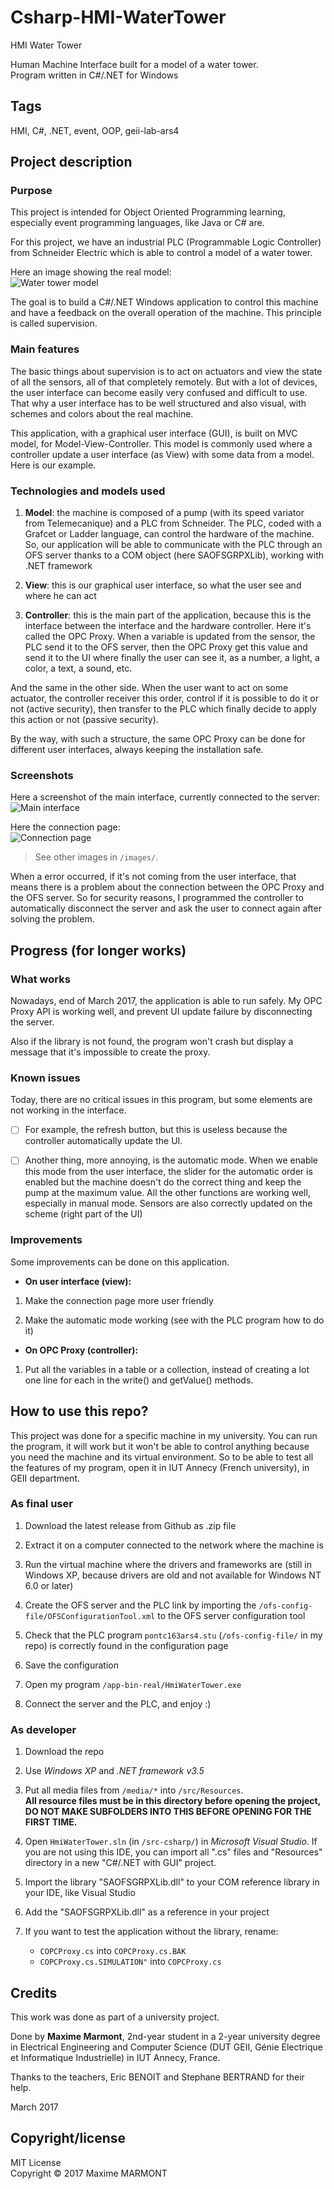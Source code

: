 # Csharp-HMI-WaterTower
HMI Water Tower
  
Human Machine Interface built for a model of a water tower.  
Program written in C#/.NET for Windows

## Tags
HMI, C#, .NET, event, OOP, geii-lab-ars4

## Project description

### Purpose
This project is intended for Object Oriented Programming learning, especially event programming languages, like Java or C# are.
  
For this project, we have an industrial PLC (Programmable Logic Controller) from Schneider Electric which is able to control a model of a water tower. 
  
Here an image showing the real model:  
![Water tower model](/images/ProcessWaterTower.JPG)
  
The goal is to build a C#/.NET Windows application to control this machine and have a feedback on the overall operation of the machine. This principle is called supervision.  
  
### Main features
The basic things about supervision is to act on actuators and view the state of all the sensors, all of that completely remotely. But with a lot of devices, the user interface can become easily very confused and difficult to use. That why a user interface has to be well structured and also visual, with schemes and colors about the real machine.
  
This application, with a graphical user interface (GUI), is built on MVC model, for Model-View-Controller. This model is commonly used where a controller update a user interface (as View) with some data from a model. Here is our example.

### Technologies and models used
1. **Model**: the machine is composed of a pump (with its speed variator from Telemecanique) and a PLC from Schneider. The PLC, coded with a Grafcet or Ladder language, can control the hardware of the machine. So, our application will be able to communicate with the PLC through an OFS server thanks to a COM object (here SAOFSGRPXLib), working with .NET framework
  
2. **View**: this is our graphical user interface, so what the user see and where he can act
  
3. **Controller**: this is the main part of the application, because this is the interface between the interface and the hardware controller. Here it's called the OPC Proxy. When a variable is updated from the sensor, the PLC send it to the OFS server, then the OPC Proxy get this value and send it to the UI where finally the user can see it, as a number, a light, a color, a text, a sound, etc.
  
And the same in the other side. When the user want to act on some actuator, the controller receiver this order, control if it is possible to do it or not (active security), then transfer to the PLC which finally decide to apply this action or not (passive security).
	
By the way, with such a structure, the same OPC Proxy can be done for different user interfaces, always keeping the installation safe.

### Screenshots
Here a screenshot of the main interface, currently connected to the server:  
![Main interface](/images/MainUI_connected2.png)

Here the connection page:  
![Connection page](/images/ConnectionManager.png)

> See other images in `/images/`. 

When a error occurred, if it's not coming from the user interface, that means there is a problem about the connection between the OPC Proxy and the OFS server. So for security reasons, I programmed the controller to automatically disconnect the server and ask the user to connect again after solving the problem.

## Progress (for longer works)

### What works
Nowadays, end of March 2017, the application is able to run safely. My OPC Proxy API is working well, and prevent UI update failure by disconnecting the server. 
  
Also if the library is not found, the program won't crash but display a message that it's impossible to create the proxy.

### Known issues
Today, there are no critical issues in this program, but some elements are not working in the interface. 
  
- [ ] For example, the refresh button, but this is useless because the controller automatically update the UI. 

- [ ] Another thing, more annoying, is the automatic mode. When we enable this mode from the user interface, the slider for the automatic order is enabled but the machine doesn't do the correct thing and keep the pump at the maximum value. 
All the other functions are working well, especially in manual mode. Sensors are also correctly updated on the scheme (right part of the UI)

### Improvements
Some improvements can be done on this application. 

* **On user interface (view):**  
  
1. Make the connection page more user friendly
  
2. Make the automatic mode working (see with the PLC program how to do it)
  
* **On OPC Proxy (controller):**
  
1. Put all the variables in a table or a collection, instead of creating a lot one line for each in the write() and getValue() methods.

## How to use this repo?
This project was done for a specific machine in my university. You can run the program, it will work but it won't be able to control anything because you need the machine and its virtual environment. 
So to be able to test all the features of my program, open it in IUT Annecy (French university), in GEII department.

### As final user
1. Download the latest release from Github as .zip file
  
2. Extract it on a computer connected to the network where the machine is
  
3. Run the virtual machine where the drivers and frameworks are (still in Windows XP, because drivers are old and not available for Windows NT 6.0 or later)
  
4. Create the OFS server and the PLC link by importing the `/ofs-config-file/OFSConfigurationTool.xml` to the OFS server configuration tool
  
5. Check that the PLC program `pontc163ars4.stu` (`/ofs-config-file/` in my repo) is correctly found in the configuration page
  
6. Save the configuration
  
7. Open my program `/app-bin-real/HmiWaterTower.exe`
  
8. Connect the server and the PLC, and enjoy :)
  
### As developer
1. Download the repo
  
2. Use *Windows XP* and *.NET framework v3.5*
  
3. Put all media files from `/media/*` into `/src/Resources`.  
**All resource files must be in this directory before opening the project, DO NOT MAKE SUBFOLDERS INTO THIS BEFORE OPENING FOR THE FIRST TIME.**
  
4. Open `HmiWaterTower.sln` (in `/src-csharp/`) in *Microsoft Visual Studio*. If you are not using this IDE, you can import all ".cs" files and "Resources" directory in a new "C#/.NET with GUI" project.
  
5. Import the library "SAOFSGRPXLib.dll" to your COM reference library in your IDE, like Visual Studio
  
6. Add the "SAOFSGRPXLib.dll" as a reference in your project
  
7. If you want to test the application without the library, rename:  
    * `COPCProxy.cs` into `COPCProxy.cs.BAK`  
    * `COPCProxy.cs.SIMULATION"` into `COPCProxy.cs`  

## Credits
This work was done as part of a university project.
  
Done by **Maxime Marmont**, 2nd-year student in a 2-year university degree in Electrical Engineering and Computer Science (DUT GEII, Génie Electrique et Informatique Industrielle) in IUT Annecy, France.
  
Thanks to the teachers, Eric BENOIT and Stephane BERTRAND for their help.
  
March 2017
	
## Copyright/license
MIT License  
Copyright © 2017 Maxime MARMONT
